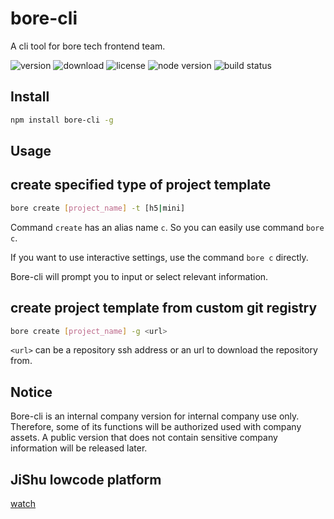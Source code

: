 # bore-cli

A cli tool for bore tech frontend team.

![version](https://img.shields.io/npm/v/bore-cli) ![download](https://img.shields.io/npm/dw/bore-cli) ![license](https://img.shields.io/npm/l/bore-cli) ![node version](https://img.shields.io/node/v/bore-cli) ![build status](https://img.shields.io/github/workflow/status/xiaofuyesnew/bore-cli/publish)

## Install

```bash
npm install bore-cli -g
```

## Usage

## create specified type of project template

```bash
bore create [project_name] -t [h5|mini]
```

Command `create` has an alias name `c`. So you can easily use command `bore c`.

If you want to use interactive settings, use the command `bore c` directly.

Bore-cli will prompt you to input or select relevant information.

## create project template from custom git registry

```bash
bore create [project_name] -g <url>
```

`<url>` can be a repository ssh address or an url to download the repository from.

## Notice

Bore-cli is an internal company version for internal company use only. Therefore, some of its functions will be authorized used with company assets. A public version that does not contain sensitive company information will be released later.

## JiShu lowcode platform

[watch](https://github.com/jishu-lowcode)
